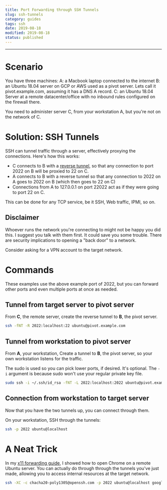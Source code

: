 ```yaml
---
title: Port Forwarding through SSH Tunnels
slug: ssh-tunnels
category: guides
tags: ssh
date: 2019-08-18
modified: 2019-08-18
status: published
---
```


---

# Scenario

You have three machines:
A: a Macbook laptop connected to the internet
B: an Ubuntu 18.04 server on GCP or AWS used as a pivot server.
   Lets call it pivot.example.com, assuming it has a DNS A record.
C: an Ubuntu 18.04 Server at a remote datacenter/office with no inbound rules
   configured on the firewall there.

You need to administer server C, from your workstation A, but you're not on the
network of C.


# Solution: SSH Tunnels
SSH can tunnel traffic through a server, effectively proxying the connections.
Here's how this works:

- C connects to B with a [reverse tunnel](https://www.howtoforge.com/reverse-ssh-tunneling),
  so that any connection to port 2022 on B will be proxied to 22 on C.
- A connects to B with a reverse tunnel so that any connection to 2022 on A
  goes to 2022 on B (which then goes to 22 on C)
- Connections from A to 127.0.0.1 on port 22022 act as if they were going to
  port 22 on C.

This can be done for any TCP service, be it SSH, Web traffic, IPMI, so on.


## Disclaimer
Whoever runs the network you're connecting to might not be happy you did this.
I suggest you talk with them first. It could save you some trouble. There are
security implications to opening a "back door" to a network.

Consider asking for a VPN account to the target network.


# Commands
These examples use the above example port of 2022, but you can forward other
ports and even multiple ports at once as needed.


## Tunnel from target server to pivot server
From **C**, the remote server,
create the reverse tunnel to **B**, the pivot server.
```bash
ssh -fNT -R 2022:localhost:22 ubuntu@pivot.example.com
```

## Tunnel from workstation to pivot server

From **A**, your workstation,
Create a tunnel to **B**, the pivot server, so your own workstation listens
for the traffic.

The sudo is used so you can pick lower ports, if desired. It's optional. The
`-i` argument is because sudo won't use your regular private key file.
```bash
sudo ssh -i ~/.ssh/id_rsa -fNT -L 2022:localhost:2022 ubuntu@pivot.example.com
```

## Connection from workstation to target server
Now that you have the two tunnels up, you can connect through them.

On your workstation, SSH through the tunnels:
```bash
ssh -p 2022 ubuntu@localhost
```


# A Neat Trick
In my [x11 forwarding guide](x11-forwarding-ubuntu18), I showed how to open
Chrome on a remote Ubuntu server. You can actually do through through the
tunnels you've just made, allowing you to access internal resources at the
target network.

```bash
ssh -XC -c chacha20-poly1305@openssh.com -p 2022 ubuntu@localhost google-chrome
```
